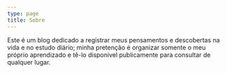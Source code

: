```yaml
---
type: page
title: Sobre
---
```


Este é um blog dedicado a registrar meus pensamentos e descobertas na vida e no estudo diário; minha pretenção é organizar somente o meu próprio aprendizado e tê-lo disponível publicamente para consultar de qualquer lugar.
